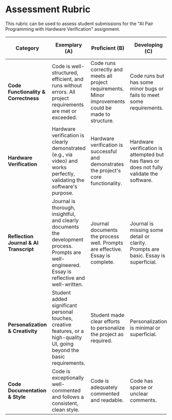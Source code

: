 # Assessment Rubric

This rubric can be used to assess student submissions for the "AI Pair Programming with Hardware Verification" assignment.

| Category | Exemplary (A) | Proficient (B) | Developing (C) | Needs Improvement (D/F) | Weight |
|---|---|---|---|---|---|
| **Code Functionality & Correctness** | Code is well-structured, efficient, and runs without errors. All project requirements are met or exceeded. | Code runs correctly and meets all project requirements. Minor improvements could be made to structure. | Code runs but has some minor bugs or fails to meet some requirements. | Code has significant errors or is incomplete. | 30% |
| **Hardware Verification** | Hardware verification is clearly demonstrated (e.g., via video) and works perfectly, validating the software's purpose. | Hardware verification is successful and demonstrates the project's core functionality. | Hardware verification is attempted but has flaws or does not fully validate the software. | Hardware verification is missing or does not work. | 20% |
| **Reflection Journal & AI Transcript** | Journal is thorough, insightful, and clearly documents the development process. Prompts are well-engineered. Essay is reflective and well-written. | Journal documents the process well. Prompts are effective. Essay is complete. | Journal is missing some detail or clarity. Prompts are basic. Essay is superficial. | Journal is incomplete or missing. Little evidence of a thoughtful process. | 30% |
| **Personalization & Creativity** | Student added significant personal touches, creative features, or a high-quality UI, going beyond the basic requirements. | Student made clear efforts to personalize the project as required. | Personalization is minimal or superficial. | No evidence of personalization. | 10% |
| **Code Documentation & Style** | Code is exceptionally well-commented and follows a consistent, clean style. | Code is adequately commented and readable. | Code has sparse or unclear comments. | Code is difficult to read and lacks comments. | 10% |

